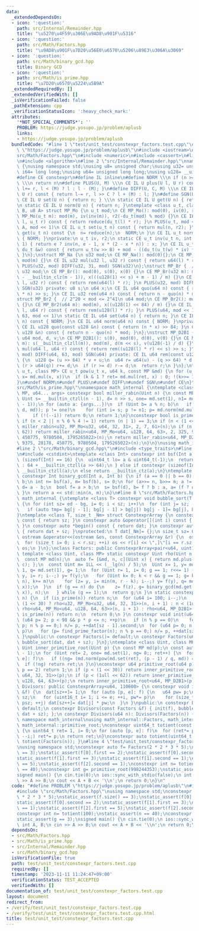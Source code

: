 ```yaml
---
data:
  _extendedDependsOn:
  - icon: ':question:'
    path: src/Internal/Remainder.hpp
    title: "\u5270\u4F59\u306E\u9AD8\u901F\u5316"
  - icon: ':question:'
    path: src/Math/Factors.hpp
    title: "\u9AD8\u901F\u7D20\u56E0\u6570\u5206\u89E3\u306A\u3069"
  - icon: ':question:'
    path: src/Math/binary_gcd.hpp
    title: Binary GCD
  - icon: ':question:'
    path: src/Math/is_prime.hpp
    title: "\u7D20\u6570\u5224\u5B9A"
  _extendedRequiredBy: []
  _extendedVerifiedWith: []
  _isVerificationFailed: false
  _pathExtension: cpp
  _verificationStatusIcon: ':heavy_check_mark:'
  attributes:
    '*NOT_SPECIAL_COMMENTS*': ''
    PROBLEM: https://judge.yosupo.jp/problem/aplusb
    links:
    - https://judge.yosupo.jp/problem/aplusb
  bundledCode: "#line 1 \"test/unit_test/constexpr_factors.test.cpp\"\n#define PROBLEM\
    \ \"https://judge.yosupo.jp/problem/aplusb\"\n#include <iostream>\n#line 2 \"\
    src/Math/Factors.hpp\"\n#include <numeric>\n#include <cassert>\n#line 5 \"src/Math/Factors.hpp\"\
    \n#include <algorithm>\n#line 2 \"src/Internal/Remainder.hpp\"\nnamespace math_internal\
    \ {\nusing namespace std;\nusing u8= unsigned char;\nusing u32= unsigned;\nusing\
    \ i64= long long;\nusing u64= unsigned long long;\nusing u128= __uint128_t;\n\
    #define CE constexpr\n#define IL inline\n#define NORM \\\n if (n >= mod) n-= mod;\
    \ \\\n return n\n#define PLUS(U, M) \\\n CE IL U plus(U l, U r) const { return\
    \ l+= r, l < (M) ? l : l - (M); }\n#define DIFF(U, C, M) \\\n CE IL U diff(U l,\
    \ U r) const { return l-= r, l >> C ? l + (M) : l; }\n#define SGN(U) \\\n static\
    \ CE IL U set(U n) { return n; } \\\n static CE IL U get(U n) { return n; } \\\
    \n static CE IL U norm(U n) { return n; }\ntemplate <class u_t, class du_t, u8\
    \ B, u8 A> struct MP_Mo {\n u_t mod;\n CE MP_Mo(): mod(0), iv(0), r2(0) {}\n CE\
    \ MP_Mo(u_t m): mod(m), iv(inv(m)), r2(-du_t(mod) % mod) {}\n CE IL u_t mul(u_t\
    \ l, u_t r) const { return reduce(du_t(l) * r); }\n PLUS(u_t, mod << 1)\n DIFF(u_t,\
    \ A, mod << 1)\n CE IL u_t set(u_t n) const { return mul(n, r2); }\n CE IL u_t\
    \ get(u_t n) const {\n  n= reduce(n);\n  NORM;\n }\n CE IL u_t norm(u_t n) const\
    \ { NORM; }\nprivate:\n u_t iv, r2;\n static CE u_t inv(u_t n, int e= 6, u_t x=\
    \ 1) { return e ? inv(n, e - 1, x * (2 - x * n)) : x; }\n CE IL u_t reduce(const\
    \ du_t &w) const { return u_t(w >> B) + mod - ((du_t(u_t(w) * iv) * mod) >> B);\
    \ }\n};\nstruct MP_Na {\n u32 mod;\n CE MP_Na(): mod(0){};\n CE MP_Na(u32 m):\
    \ mod(m) {}\n CE IL u32 mul(u32 l, u32 r) const { return u64(l) * r % mod; }\n\
    \ PLUS(u32, mod) DIFF(u32, 31, mod) SGN(u32)\n};\nstruct MP_Br {  // mod < 2^31\n\
    \ u32 mod;\n CE MP_Br(): mod(0), s(0), x(0) {}\n CE MP_Br(u32 m): mod(m), s(95\
    \ - __builtin_clz(m - 1)), x(((u128(1) << s) + m - 1) / m) {}\n CE IL u32 mul(u32\
    \ l, u32 r) const { return rem(u64(l) * r); }\n PLUS(u32, mod) DIFF(u32, 31, mod)\
    \ SGN(u32) private: u8 s;\n u64 x;\n CE IL u64 quo(u64 n) const { return (u128(x)\
    \ * n) >> s; }\n CE IL u32 rem(u64 n) const { return n - quo(n) * mod; }\n};\n\
    struct MP_Br2 {  // 2^20 < mod <= 2^41\n u64 mod;\n CE MP_Br2(): mod(0), x(0)\
    \ {}\n CE MP_Br2(u64 m): mod(m), x((u128(1) << 84) / m) {}\n CE IL u64 mul(u64\
    \ l, u64 r) const { return rem(u128(l) * r); }\n PLUS(u64, mod << 1)\n DIFF(u64,\
    \ 63, mod << 1)\n static CE IL u64 set(u64 n) { return n; }\n CE IL u64 get(u64\
    \ n) const { NORM; }\n CE IL u64 norm(u64 n) const { NORM; }\nprivate:\n u64 x;\n\
    \ CE IL u128 quo(const u128 &n) const { return (n * x) >> 84; }\n CE IL u64 rem(const\
    \ u128 &n) const { return n - quo(n) * mod; }\n};\nstruct MP_D2B1 {\n u8 s;\n\
    \ u64 mod, d, v;\n CE MP_D2B1(): s(0), mod(0), d(0), v(0) {}\n CE MP_D2B1(u64\
    \ m): s(__builtin_clzll(m)), mod(m), d(m << s), v(u128(-1) / d) {}\n CE IL u64\
    \ mul(u64 l, u64 r) const { return rem((u128(l) * r) << s) >> s; }\n PLUS(u64,\
    \ mod) DIFF(u64, 63, mod) SGN(u64) private: CE IL u64 rem(const u128 &u) const\
    \ {\n  u128 q= (u >> 64) * v + u;\n  u64 r= u64(u) - (q >> 64) * d - d;\n  if\
    \ (r > u64(q)) r+= d;\n  if (r >= d) r-= d;\n  return r;\n }\n};\ntemplate <class\
    \ u_t, class MP> CE u_t pow(u_t x, u64 k, const MP &md) {\n for (u_t ret= md.set(1);;\
    \ x= md.mul(x, x))\n  if (k & 1 ? ret= md.mul(ret, x) : 0; !(k>>= 1)) return ret;\n\
    }\n#undef NORM\n#undef PLUS\n#undef DIFF\n#undef SGN\n#undef CE\n}\n#line 3 \"\
    src/Math/is_prime.hpp\"\nnamespace math_internal {\ntemplate <class Uint, class\
    \ MP, u64... args> constexpr bool miller_rabin(Uint n) {\n const MP md(n);\n const\
    \ Uint s= __builtin_ctzll(n - 1), d= n >> s, one= md.set(1), n1= md.norm(md.set(n\
    \ - 1));\n for (auto a: {args...})\n  if (Uint b= a % n; b)\n   if (Uint p= md.norm(pow(md.set(b),\
    \ d, md)); p != one)\n    for (int i= s; p != n1; p= md.norm(md.mul(p, p)))\n\
    \     if (!(--i)) return 0;\n return 1;\n}\nconstexpr bool is_prime(u64 n) {\n\
    \ if (n < 2 || n % 6 % 4 != 1) return (n | 1) == 3;\n if (n < (1 << 30)) return\
    \ miller_rabin<u32, MP_Mo<u32, u64, 32, 31>, 2, 7, 61>(n);\n if (n < (1ull <<\
    \ 62)) return miller_rabin<u64, MP_Mo<u64, u128, 64, 63>, 2, 325, 9375, 28178,\
    \ 450775, 9780504, 1795265022>(n);\n return miller_rabin<u64, MP_D2B1, 2, 325,\
    \ 9375, 28178, 450775, 9780504, 1795265022>(n);\n}\n}\nusing math_internal::is_prime;\n\
    #line 2 \"src/Math/binary_gcd.hpp\"\n#include <type_traits>\n#line 4 \"src/Math/binary_gcd.hpp\"\
    \n#include <cstdint>\ntemplate <class Int> constexpr int bsf(Int a) {\n if constexpr\
    \ (sizeof(Int) == 16) {\n  uint64_t lo= a & uint64_t(-1);\n  return lo ? __builtin_ctzll(lo)\
    \ : 64 + __builtin_ctzll(a >> 64);\n } else if constexpr (sizeof(Int) == 8) return\
    \ __builtin_ctzll(a);\n else return __builtin_ctz(a);\n}\ntemplate <class Int>\
    \ constexpr Int binary_gcd(Int a, Int b) {\n if (a == 0 || b == 0) return a +\
    \ b;\n int n= bsf(a), m= bsf(b), s= 0;\n for (a>>= n, b>>= m; a != b;) {\n  Int\
    \ d= a - b;\n  bool f= a > b;\n  s= bsf(d), b= f ? b : a, a= (f ? d : -d) >> s;\n\
    \ }\n return a << std::min(n, m);\n}\n#line 8 \"src/Math/Factors.hpp\"\nnamespace\
    \ math_internal {\ntemplate <class T> constexpr void bubble_sort(T *bg, T *ed)\
    \ {\n for (int sz= ed - bg, i= 0; i < sz; i++)\n  for (int j= sz; --j > i;)\n\
    \   if (auto tmp= bg[j - 1]; bg[j - 1] > bg[j]) bg[j - 1]= bg[j], bg[j]= tmp;\n\
    }\ntemplate <class T, size_t _Nm> struct ConstexprArray {\n constexpr size_t size()\
    \ const { return sz; }\n constexpr auto &operator[](int i) const { return dat[i];\
    \ }\n constexpr auto *begin() const { return dat; }\n constexpr auto *end() const\
    \ { return dat + sz; }\nprotected:\n T dat[_Nm]= {};\n size_t sz= 0;\n friend\
    \ ostream &operator<<(ostream &os, const ConstexprArray &r) {\n  os << \"[\";\n\
    \  for (size_t i= 0; i < r.sz; ++i) os << r[i] << \",]\"[i == r.sz - 1];\n  return\
    \ os;\n }\n};\nclass Factors: public ConstexprArray<pair<u64, uint16_t>, 16> {\n\
    \ template <class Uint, class MP> static constexpr Uint rho(Uint n, Uint c) {\n\
    \  const MP md(n);\n  auto f= [&md, n, c](Uint x) { return md.plus(md.mul(x, x),\
    \ c); };\n  const Uint m= 1LL << (__lg(n) / 5);\n  Uint x= 1, y= md.set(2), z=\
    \ 1, q= md.set(1), g= 1;\n  for (Uint r= 1, i= 0; g == 1; r<<= 1) {\n   for (x=\
    \ y, i= r; i--;) y= f(y);\n   for (Uint k= 0; k < r && g == 1; g= binary_gcd(md.get(q),\
    \ n), k+= m)\n    for (z= y, i= min(m, r - k); i--;) y= f(y), q= md.mul(q, md.diff(y,\
    \ x));\n  }\n  if (g == n) do {\n    z= f(z), g= binary_gcd(md.get(md.diff(z,\
    \ x)), n);\n   } while (g == 1);\n  return g;\n }\n static constexpr u64 find_prime_factor(u64\
    \ n) {\n  if (is_prime(n)) return n;\n  for (u64 i= 100; i--;)\n   if (n= n <\
    \ (1 << 30) ? rho<u32, MP_Mo<u32, u64, 32, 31>>(n, i + 1) : n < (1ull << 62) ?\
    \ rho<u64, MP_Mo<u64, u128, 64, 63>>(n, i + 1) : rho<u64, MP_D2B1>(n, i + 1);\
    \ is_prime(n)) return n;\n  return 0;\n }\n constexpr void init(u64 n) {\n  for\
    \ (u64 p= 2; p < 98 && p * p <= n; ++p)\n   if (n % p == 0)\n    for (dat[sz++].first=\
    \ p; n % p == 0;) n/= p, ++dat[sz - 1].second;\n  for (u64 p= 0; n > 1; dat[sz++].first=\
    \ p)\n   for (p= find_prime_factor(n); n % p == 0;) n/= p, ++dat[sz].second;\n\
    \ }\npublic:\n constexpr Factors()= default;\n constexpr Factors(u64 n) { init(n),\
    \ bubble_sort(dat, dat + sz); }\n};\ntemplate <class Uint, class MP> constexpr\
    \ Uint inner_primitive_root(Uint p) {\n const MP md(p);\n const auto f= Factors(p\
    \ - 1);\n for (Uint ret= 2, one= md.set(1), ng= 0;; ret++) {\n  for (auto [q,\
    \ e]: f)\n   if ((ng= (md.norm(pow(md.set(ret), (p - 1) / q, md)) == one))) break;\n\
    \  if (!ng) return ret;\n }\n}\nconstexpr u64 primitive_root(u64 p) {\n if (assert(is_prime(p));\
    \ p == 2) return 1;\n if (p < (1 << 30)) return inner_primitive_root<u32, MP_Mo<u32,\
    \ u64, 32, 31>>(p);\n if (p < (1ull << 62)) return inner_primitive_root<u64, MP_Mo<u64,\
    \ u128, 64, 63>>(p);\n return inner_primitive_root<u64, MP_D2B1>(p);\n}\nclass\
    \ Divisors: public ConstexprArray<u64, 110600> {\n constexpr void init(const Factors\
    \ &f) {\n  dat[sz++]= 1;\n  for (auto [p, e]: f) {\n   u64 pw= p;\n   size_t psz=\
    \ sz;\n   for (uint16_t i= 1; i <= e; ++i, pw*= p)\n    for (size_t j= 0; j <\
    \ psz; ++j) dat[sz++]= dat[j] * pw;\n  }\n }\npublic:\n constexpr Divisors()=\
    \ default;\n constexpr Divisors(const Factors &f) { init(f), bubble_sort(dat,\
    \ dat + sz); };\n constexpr Divisors(u64 n): Divisors(Factors(n)) {}\n};\n}  //\
    \ namespace math_internal\nusing math_internal::Factors, math_internal::Divisors,\
    \ math_internal::primitive_root;\nconstexpr uint64_t totient(const Factors &f)\
    \ {\n uint64_t ret= 1, i= 0;\n for (auto [p, e]: f)\n  for (ret*= p - 1, i= e;\
    \ --i;) ret*= p;\n return ret;\n}\nconstexpr auto totient(uint64_t n) { return\
    \ totient(Factors(n)); }\n#line 4 \"test/unit_test/constexpr_factors.test.cpp\"\
    \nusing namespace std;\nconstexpr auto f= Factors(2 * 2 * 3 * 5);\nstatic_assert(f.size()\
    \ == 3);\nstatic_assert(f[0].first == 2);\nstatic_assert(f[0].second == 2);\n\
    static_assert(f[1].first == 3);\nstatic_assert(f[1].second == 1);\nstatic_assert(f[2].first\
    \ == 5);\nstatic_assert(f[2].second == 1);\nconstexpr int n= totient(100);\nstatic_assert(n\
    \ == 40);\nconstexpr int g= primitive_root(998244353);\nstatic_assert(g == 3);\n\
    signed main() {\n cin.tie(0);\n ios::sync_with_stdio(false);\n int A, B;\n cin\
    \ >> A >> B;\n cout << A + B << '\\n';\n return 0;\n}\n"
  code: "#define PROBLEM \"https://judge.yosupo.jp/problem/aplusb\"\n#include <iostream>\n\
    #include \"src/Math/Factors.hpp\"\nusing namespace std;\nconstexpr auto f= Factors(2\
    \ * 2 * 3 * 5);\nstatic_assert(f.size() == 3);\nstatic_assert(f[0].first == 2);\n\
    static_assert(f[0].second == 2);\nstatic_assert(f[1].first == 3);\nstatic_assert(f[1].second\
    \ == 1);\nstatic_assert(f[2].first == 5);\nstatic_assert(f[2].second == 1);\n\
    constexpr int n= totient(100);\nstatic_assert(n == 40);\nconstexpr int g= primitive_root(998244353);\n\
    static_assert(g == 3);\nsigned main() {\n cin.tie(0);\n ios::sync_with_stdio(false);\n\
    \ int A, B;\n cin >> A >> B;\n cout << A + B << '\\n';\n return 0;\n}"
  dependsOn:
  - src/Math/Factors.hpp
  - src/Math/is_prime.hpp
  - src/Internal/Remainder.hpp
  - src/Math/binary_gcd.hpp
  isVerificationFile: true
  path: test/unit_test/constexpr_factors.test.cpp
  requiredBy: []
  timestamp: '2023-11-11 11:24:47+09:00'
  verificationStatus: TEST_ACCEPTED
  verifiedWith: []
documentation_of: test/unit_test/constexpr_factors.test.cpp
layout: document
redirect_from:
- /verify/test/unit_test/constexpr_factors.test.cpp
- /verify/test/unit_test/constexpr_factors.test.cpp.html
title: test/unit_test/constexpr_factors.test.cpp
---
```

